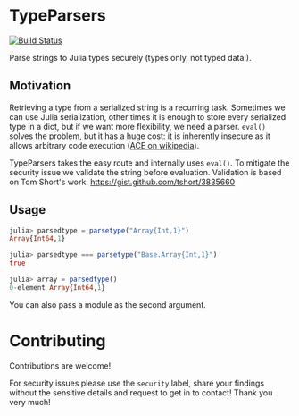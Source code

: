 # TypeParsers

[![Build Status](https://travis-ci.com/Circo-dev/TypeParsers.jl.svg?branch=master)](https://travis-ci.com/Circo-dev/TypeParsers.jl)

Parse strings to Julia types securely (types only, not typed data!).

## Motivation

Retrieving a type from a serialized string is a recurring task. Sometimes we can use Julia serialization, other times it is enough to store every serialized type in a dict, but if we want more flexibility, we need a parser. `eval()` solves the problem, but it has a huge cost: it is inherently insecure as it allows arbitrary code execution ([ACE on wikipedia](https://en.wikipedia.org/wiki/Arbitrary_code_execution)).

TypeParsers takes the easy route and internally uses `eval()`. To mitigate the security issue we validate the string before evaluation.
Validation is based on Tom Short's work: https://gist.github.com/tshort/3835660

## Usage

```julia
julia> parsedtype = parsetype("Array{Int,1}")
Array{Int64,1}

julia> parsedtype === parsetype("Base.Array{Int,1}")
true

julia> array = parsedtype()
0-element Array{Int64,1}
```

You can also pass a module as the second argument.

# Contributing

Contributions are welcome!

For security issues please use the `security` label, share  your findings without the sensitive details and request to get in to contact! Thank you very much!
